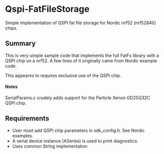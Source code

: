 # Qspi-FatFileStorage
Simple implementation of QSPI fat file storage for Nordic nrf52 (nrf52840) chips.

## Summary
This is very simple sample code that implements the full FatFs library with a QSPI chip on a nrf52. A few lines of it originally came from Nordic example code.

This appeares to requires exclusive use of the QSPI chip.

#### Notes
SerialParams.c crudely adds support for the Particle Xenon GD25Q32C QSPI chip.

## Requirements
* User must add QSPI chip parameters in sdk_config.h. See Nordic examples.
* A serial device instance (ASeries) is used to print diagnostics.
* Uses common String implementation


